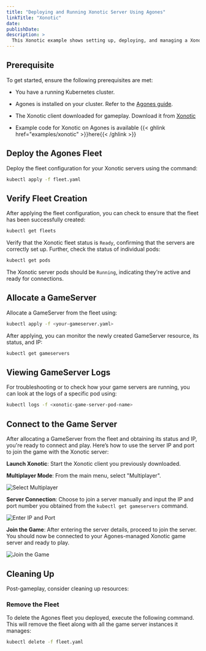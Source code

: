 ```yaml
---
title: "Deploying and Running Xonotic Server Using Agones"
linkTitle: "Xonotic"
date:
publishDate:
description: >
  This Xonotic example shows setting up, deploying, and managing a Xonotic game server on a Kubernetes cluster with Agones. It uses a simple Go wrapper to connect existing game servers with Agones, making it straightforward to run games in the cloud.
---
```


## Prerequisite

 To get started, ensure the following prerequisites are met:

  - You have a running Kubernetes cluster.

  - Agones is installed on your cluster. Refer to the [Agones guide](https://agones.dev/site/docs/installation/install-agones/).

  - The Xonotic client downloaded for gameplay. Download it from [Xonotic](http://www.xonotic.org)

  - Example code for Xonotic on Agones is available {{< ghlink href="examples/xonotic" >}}here{{< /ghlink >}}

## Deploy the Agones Fleet

Deploy the fleet configuration for your Xonotic servers using the command:

```bash
kubectl apply -f fleet.yaml
```

## Verify Fleet Creation

After applying the fleet configuration, you can check to ensure that the fleet has been successfully created:

```bash
kubectl get fleets
```

Verify that the Xonotic fleet status is `Ready`, confirming that the servers are correctly set up. Further, check the status of individual pods:

```bash
kubectl get pods
```

The Xonotic server pods should be `Running`, indicating they're active and ready for connections.

## Allocate a GameServer

Allocate a GameServer from the fleet using:

```bash
kubectl apply -f <your-gameserver.yaml>
```

After applying, you can monitor the newly created GameServer resource, its status, and IP:

```bash
kubectl get gameservers
```

## Viewing GameServer Logs

For troubleshooting or to check how your game servers are running, you can look at the logs of a specific pod using:

```bash
kubectl logs -f <xonotic-game-server-pod-name>
```

## Connect to the Game Server

After allocating a GameServer from the fleet and obtaining its status and IP, you're ready to connect and play. Here’s how to use the server IP and port to join the game with the Xonotic server:

**Launch Xonotic**: Start the Xonotic client you previously downloaded.

**Multiplayer Mode**: From the main menu, select "Multiplayer".

![Select Multiplayer](/images/xonotic-front-page.png)

**Server Connection**: Choose to join a server manually and input the IP and port number you obtained from the `kubectl get gameservers` command.

![Enter IP and Port](/images/xonotic-enter-ip-port.png)


**Join the Game**: After entering the server details, proceed to join the server. You should now be connected to your Agones-managed Xonotic game server and ready to play.

![Join the Game](/images/xonotic-join-game.png)


## Cleaning Up

Post-gameplay, consider cleaning up resources:

### Remove the Fleet

To delete the Agones fleet you deployed, execute the following command. This will remove the fleet along with all the game server instances it manages:

```bash
kubectl delete -f fleet.yaml
```
